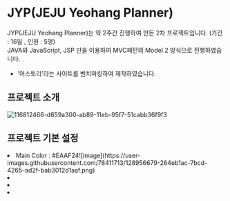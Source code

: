 # JYP(JEJU Yeohang Planner)
JYP(JEJU Yeohang Planner)는 약 2주간 진행하여 만든 2차 프로젝트입니다.  (기간 : 16일 , 인원 : 5명)<br>
JAVA와 JavaScript, JSP 만을 이용하여 MVC패턴의 Model 2 방식으로 진행하였습니다.<br>

<ul><li>'어스토리'라는 사이트를 벤치마킹하여 제작하였습니다.</li></ul>

## 프로젝트 소개
![116812466-d659a300-ab89-11eb-95f7-51cabb36f9f3](https://user-images.githubusercontent.com/78411713/128956474-0a9c49a7-0b41-435c-ae07-3b28ed4a1237.png)

## 프로젝트 기본 설정
<li>Main Color : #EAAF24![image](https://user-images.githubusercontent.com/78411713/128956679-264eb1ac-7bcd-4265-ad2f-bab3012d1aaf.png)
</li>
<li></li>
<li></li>
<li></li>


